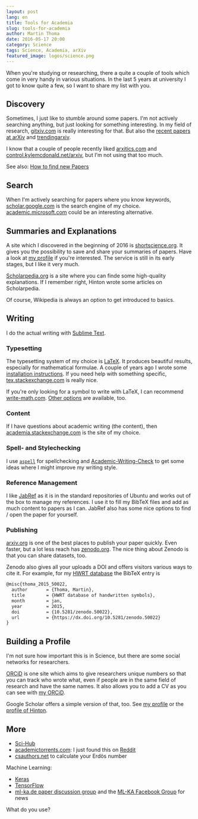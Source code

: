 ```yaml
---
layout: post
lang: en
title: Tools for Academia
slug: tools-for-academia
author: Martin Thoma
date: 2016-05-17 20:00
category: Science
tags: Science, Academia, arXiv
featured_image: logos/science.png
---
```

When you're studying or researching, there a quite a couple of tools which come
in very handy in various situations. In the last 5&nbsp;years at university I
got to know quite a few, so I want to share my list with you.


## Discovery

Sometimes, I just like to stumble around some papers. I'm not actively
searching anything, but just looking for something interesting. In my field
of research, [gitxiv.com](http://gitxiv.com/) is really interesting for that.
But also the [recent papers at arXiv](http://arxiv.org/list/cs.CV/recent)
and [trendingarxiv](https://trendingarxiv.smerity.com/).

I know that a couple of people recently liked
[arxitics.com](http://arxitics.com/) and
[control.kylemcdonald.net/arxiv](http://control.kylemcdonald.net/arxiv/), but
I'm not using that too much.

See also: [How to find new Papers](https://martin-thoma.com/how-to-find-new-papers/)


## Search

When I'm actively searching for papers where you know keywords,
[scholar.google.com](https://scholar.google.de/) is the search engine of my
choice. [academic.microsoft.com](https://academic.microsoft.com) could be
an interesting alternative.


## Summaries and Explanations

A site which I discovered in the beginning of 2016 is
[shortscience.org](https://www.shortscience.org/). It gives you the possibility
to save and share your summaries of papers. Have a look at
[my profile](https://www.shortscience.org/user?name=MartinThoma) if you're
interested. The service is still in its early stages, but I like it very much.

[Scholarpedia.org](http://www.scholarpedia.org/article/Main_Page) is a site
where you can finde some high-quality explanations. If I remember right, Hinton
wrote some articles on Scholarpedia.

Of course, Wikipedia is always an option to get introduced to basics.


## Writing

I do the actual writing with [Sublime Text](https://martin-thoma.com/sublime-text/).

### Typesetting

The typesetting system of my choice is
[LaTeX](https://en.wikipedia.org/wiki/LaTeX). It produces beautiful results,
especially for mathematical formulae. A couple of years ago I wrote some
[installation instructions](https://martin-thoma.com/how-to-install-the-latest-latex-version/).
If you need help with something specific,
[tex.stackexchange.com](https://tex.stackexchange.com/) is really nice.

If you're only looking for a symbol to write with LaTeX, I can recommend
[write-math.com](http://write-math.com).
[Other options](https://tex.stackexchange.com/q/14/5645) are available, too.


### Content

If I have questions about academic writing (the content), then
[academia.stackexchange.com](https://academia.stackexchange.com/) is the site
of my choice.


### Spell- and Stylechecking

I use [`aspell`](http://aspell.net/) for spellchecking and
[Academic-Writing-Check](https://github.com/devd/Academic-Writing-Check) to get
some ideas where I might improve my writing style.


### Reference Management

I like [JabRef](https://martin-thoma.com/reference-management-with-jabref/) as
it is in the standard repositories of Ubuntu and works out of the box to
manage my references. I use it to fill my BibTeX files and add as much content
to papers as I can. JabRef also has some nice options to find / open the paper
for yourself.


### Publishing

[arxiv.org](https://arxiv.org/) is one of the best places to publish your paper
quickly. Even faster, but a lot less reach has
[zenodo.org](https://zenodo.org/). The nice thing about Zenodo is that you can
share datasets, too.

Zenodo also gives all your uploads a DOI and offers visitors various ways to
cite it. For example, for my [HWRT database](https://zenodo.org/record/50022)
the BibTeX entry is

```tex
@misc{thoma_2015_50022,
  author       = {Thoma, Martin},
  title        = {HWRT database of handwritten symbols},
  month        = jan,
  year         = 2015,
  doi          = {10.5281/zenodo.50022},
  url          = {https://dx.doi.org/10.5281/zenodo.50022}
}
```


## Building a Profile

I'm not sure how important this is in Science, but there are some social
networks for researchers.

[ORCiD](https://orcid.org/) is one site which aims to give researchers unique
numbers so that you can track who wrote what, even if people are in the same
field of research and have the same names. It also allows you to add a CV as
you can see with [my ORCiD](http://orcid.org/0000-0002-6517-1690).

Google Scholar offers a simple version of that, too. See
[my profile](https://scholar.google.de/citations?user=u52T6MYAAAAJ) or
the [profile of Hinton](https://scholar.google.de/citations?user=JicYPdAAAAAJ).


## More

* [Sci-Hub](https://en.wikipedia.org/wiki/Sci-Hub)
* [academictorrents.com](http://academictorrents.com/): I just found this on [Reddit](https://www.reddit.com/r/MachineLearning/comments/4hqwza/andrej_karpathy_forced_to_take_down_stanford/)
* [csauthors.net](https://www.csauthors.net/distance/paul-erdos/alex-j-champandard) to calculate your Erdös number

Machine Learning:

* [Keras](http://keras.io/)
* [TensorFlow](https://www.tensorflow.org/)
* [ml-ka.de paper discussion group](https://ml-ka.de/paper-discussion-group/) and the [ML-KA Facebook Group](https://www.facebook.com/groups/961427967221226/) for news

What do you use?
